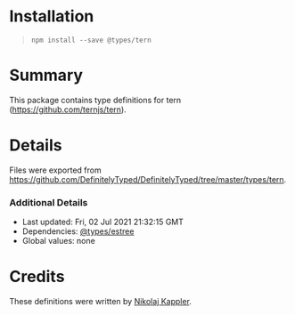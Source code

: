 # Installation
> `npm install --save @types/tern`

# Summary
This package contains type definitions for tern (https://github.com/ternjs/tern).

# Details
Files were exported from https://github.com/DefinitelyTyped/DefinitelyTyped/tree/master/types/tern.

### Additional Details
 * Last updated: Fri, 02 Jul 2021 21:32:15 GMT
 * Dependencies: [@types/estree](https://npmjs.com/package/@types/estree)
 * Global values: none

# Credits
These definitions were written by [Nikolaj Kappler](https://github.com/nkappler).
